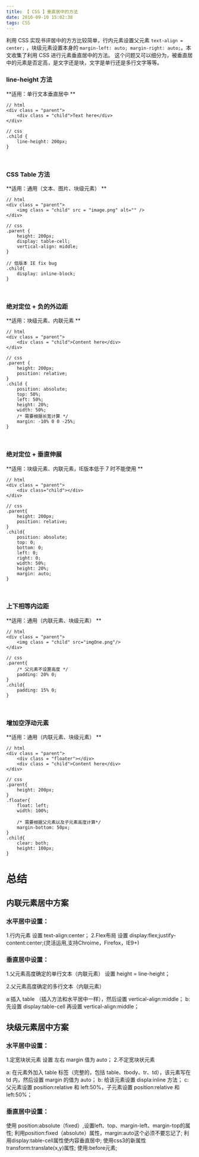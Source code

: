 ```yaml
---
title: 【 CSS 】垂直居中的方法
date: 2016-09-10 15:02:38
tags: CSS
---
```


利用 CSS 实现书评居中的方方比较简单，行内元素设置父元素 `text-align = center;` ，块级元素设置本身的 `margin-left: auto; margin-right: auto;`。本文收集了利用 CSS 进行元素垂直居中的方法。
这个问题又可以细分为，被垂直居中的元素是否定高，是文字还是块，文字是单行还是多行文字等等。

### line-height 方法
**适用：单行文本垂直居中 **
```
// html
<div class = "parent">
	<div class = "child">Text here</div>
</div>

// css
.child {
	line-height: 200px;
}
```
<br>

### CSS Table 方法
**适用：通用（文本、图片、块级元素） **
```
// html
<div class = "parent">
	<img class = "child" src = "image.png" alt="" />
</div>

// css
.parent {
	height: 200px;
	display: table-cell;
	vertical-align: middle;
}

// 低版本 IE fix bug
.child{
	display: inline-block;	
}
```

<br>

### 绝对定位 + 负的外边距
**适用：块级元素、内联元素 **
```
// html
<div class = "parent">
	<div class = "child">Content here</div>
</div>

// css
.parent {
	height: 200px;
	position: relative;
}
.child {
	position: absolute;
	top: 50%;
	left: 50%;
	height: 20%;
	width: 50%;
	/* 需要根据长宽计算 */
	margin: -10% 0 0 -25%;
}
```

<br>

### 绝对定位 + 垂直伸展
**适用：块级元素、内联元素，IE版本低于 7 时不能使用 **
```
// html
<div class = "parent">
	<div class="child"></div>
</div>

// css
.parent{
	height: 200px;
	position: relative;
}
.child{
	position: absolute;
	top: 0;
	bottom: 0;
	left: 0;
	right: 0;  
	width: 50%; 
	height: 20%;
	margin: auto;
}
```

<br>

### 上下相等内边距
**适用：通用（内联元素、块级元素） **
```
// html
<div class = "parent">
	<img class = "child" src="imgOne.png"/>
</div>

// css
.parent{
	/* 父元素不设置高度 */
	padding: 20% 0;
}
.child{
	padding: 15% 0;
}
```

<br>

### 增加空浮动元素
**适用：通用（内联元素、块级元素） **
```
// html
<div class = "parent">
	<div class = "floater"></div>
	<div class = "child">Content here</div>
</div>

// css
.parent{
	height: 200px;
}
.floater{
	float: left;
	width: 100%; 

	/* 需要根据父元素以及子元素高度计算*/
	margin-bottom: 50px;
}
.child{
	clear: both;
	height: 100px;
}

```

# 总结
## 内联元素居中方案
### 水平居中设置：
1.行内元素 设置 text-align:center；
2.Flex布局 设置 display:flex;justify-content:center;(灵活运用,支持Chroime，Firefox，IE9+)

### 垂直居中设置：
1.父元素高度确定的单行文本（内联元素）
  设置 height = line-height；

2.父元素高度确定的多行文本（内联元素）

a:插入 table （插入方法和水平居中一样），然后设置 vertical-align:middle；
b:先设置 display:table-cell 再设置 vertical-align:middle；

## 块级元素居中方案

### 水平居中设置：
1.定宽块状元素  设置 左右 margin 值为 auto；
2.不定宽块状元素

a: 在元素外加入 table 标签（完整的，包括 table、tbody、tr、td），该元素写在 td 内，然后设置 margin 的值为 auto；
b: 给该元素设置 displa:inline 方法；
c: 父元素设置 position:relative 和 left:50%，子元素设置 position:relative 和 left:50%；

### 垂直居中设置：

使用 position:absolute（fixed）,设置left、top、margin-left、margin-top的属性;
利用position:fixed（absolute）属性，margin:auto这个必须不要忘记了;
利用display:table-cell属性使内容垂直居中;
使用css3的新属性transform:translate(x,y)属性;
使用:before元素;
